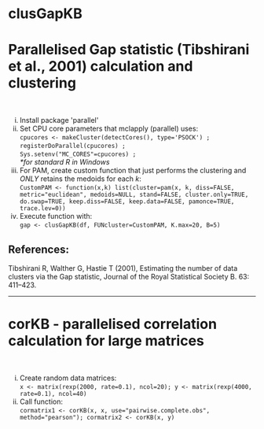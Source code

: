 # clusGapKB
<h1>Parallelised Gap statistic (Tibshirani et al., 2001) calculation and clustering</h1>
<br>
<ol type="i">
<li>Install package 'parallel'</li>
<li>Set CPU core parameters that mclapply (parallel) uses:
<br>
<code>cpucores <- makeCluster(detectCores(), type='PSOCK') ;</code>
<br>
<code>registerDoParallel(cpucores) ;</code>
<br>
<code>Sys.setenv("MC_CORES"=cpucores) ;</code>
<br>
<i>*for standard R in Windows</i></li>
<li>For PAM, create custom function that just performs the clustering and <i>ONLY</i> retains the medoids for each <i>k</i>:
<br>
<code>CustomPAM <- function(x,k) list(cluster=pam(x, k, diss=FALSE, metric="euclidean", medoids=NULL, stand=FALSE, cluster.only=TRUE, do.swap=TRUE, keep.diss=FALSE, keep.data=FALSE, pamonce=TRUE, trace.lev=0))</code></li>
<li>Execute function with:<br>
<code>gap <- clusGapKB(df, FUNcluster=CustomPAM, K.max=20, B=5)</code>
<br>
</li>
</ol>
<h2>References:</h2>
Tibshirani R, Walther G, Hastie T (2001), Estimating the number of data clusters via the Gap statistic, Journal of the Royal Statistical Society B. 63: 411–423.

<hr>

<h1>corKB - parallelised correlation calculation for large matrices</h1>
<br>
<ol type="i">
<li>Create random data matrices:
<br>
<code>x <- matrix(rexp(2000, rate=0.1), ncol=20); y <- matrix(rexp(4000, rate=0.1), ncol=40)</code></li>
<li>Call function:
<br>
<code>cormatrix1 <- corKB(x, x, use="pairwise.complete.obs", method="pearson"); cormatrix2 <- corKB(x, y)</code></li>
</ol>
